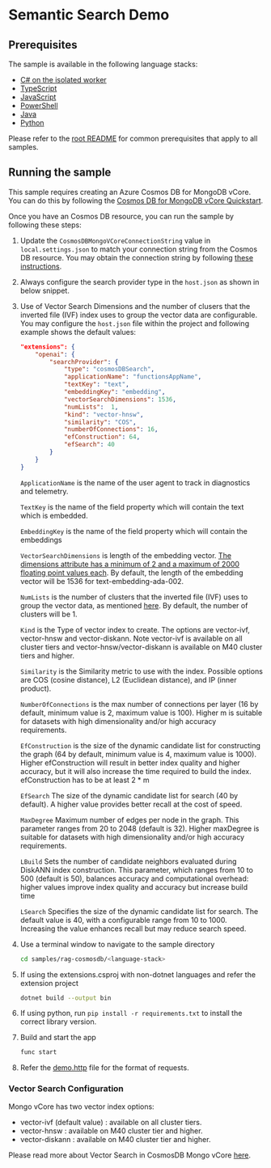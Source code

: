 # Semantic Search Demo

## Prerequisites

The sample is available in the following language stacks:

- [C# on the isolated worker](csharp-ooproc/)
- [TypeScript](typescript/)
- [JavaScript](javascript/)
- [PowerShell](powershell/)
- [Java](java/)
- [Python](python/)

Please refer to the [root README](../../README.md#requirements) for common prerequisites that apply to all samples.

## Running the sample

This sample requires creating an Azure Cosmos DB for MongoDB vCore. You can do this by following the [Cosmos DB for MongoDB vCore Quickstart](https://learn.microsoft.com/azure/cosmos-db/mongodb/vcore/quickstart-portal).

Once you have an Cosmos DB resource, you can run the sample by following these steps:

1. Update the `CosmosDBMongoVCoreConnectionString` value in `local.settings.json` to match your connection string from the Cosmos DB resource. You may obtain the connection string by following [these instructions](https://learn.microsoft.com/azure/cosmos-db/mongodb/vcore/quickstart-portal#get-cluster-credentials).
1. Always configure the search provider type in the `host.json` as shown in below snippet.
1. Use of Vector Search Dimensions and the number of clusers that the inverted file (IVF) index uses to group the vector data are configurable. You may configure the `host.json` file within the project and following example shows the default values:

   ```json
   "extensions": {
       "openai": {
           "searchProvider": {
               "type": "cosmosDBSearch",
               "applicationName": "functionsAppName",
               "textKey": "text",
               "embeddingKey": "embedding",
               "vectorSearchDimensions": 1536,
               "numLists":  1,
               "kind": "vector-hnsw",
               "similarity": "COS",
               "numberOfConnections": 16,
               "efConstruction": 64,
               "efSearch": 40
           }
       }
   }
   ```

   `ApplicationName` is the name of the user agent to track in diagnostics and telemetry.

   `TextKey` is the name of the field property which will contain the text which is embedded.

   `EmbeddingKey` is the name of the field property which will contain the embeddings

   `VectorSearchDimensions` is length of the embedding vector. [The dimensions attribute has a minimum of 2 and a maximum of 2000 floating point values each](https://learn.microsoft.com/azure/cosmos-db/mongodb/vcore/vector-search#create-an-vector-index-using-ivf). By default, the length of the embedding vector will be 1536 for text-embedding-ada-002.

   `NumLists` is the number of clusters that the inverted file (IVF) uses to group the vector data, as mentioned [here](https://learn.microsoft.com/azure/cosmos-db/mongodb/vcore/vector-search#create-an-vector-index-using-ivf). By default, the number of clusters will be 1.

   `Kind` is the Type of vector index to create. The options are vector-ivf, vector-hnsw and vector-diskann. Note vector-ivf is available on all cluster tiers and vector-hnsw/vector-diskann is available on M40 cluster tiers and higher.

   `Similarity` is the Similarity metric to use with the index. Possible options are COS (cosine distance), L2 (Euclidean distance), and IP (inner product).

   `NumberOfConnections` is the max number of connections per layer (16 by default, minimum value is 2, maximum value is 100). Higher m is suitable for datasets with high dimensionality and/or high accuracy requirements.

   `EfConstruction` is the size of the dynamic candidate list for constructing the graph (64 by default, minimum value is 4, maximum value is 1000). Higher efConstruction will result in better index quality and higher accuracy, but it will also increase the time required to build the index. efConstruction has to be at least 2 \* m

   `EfSearch` The size of the dynamic candidate list for search (40 by default). A higher value provides better recall at the cost of speed.

   `MaxDegree` Maximum number of edges per node in the graph. This parameter ranges from 20 to 2048 (default is 32). Higher maxDegree is suitable for datasets with high dimensionality and/or high accuracy requirements.

   `LBuild` Sets the number of candidate neighbors evaluated during DiskANN index construction. This parameter, which ranges from 10 to 500 (default is 50), balances accuracy and computational overhead: higher values improve index quality and accuracy but increase build time

   `LSearch` Specifies the size of the dynamic candidate list for search. The default value is 40, with a configurable range from 10 to 1000. Increasing the value enhances recall but may reduce search speed.

1. Use a terminal window to navigate to the sample directory

   ```sh
   cd samples/rag-cosmosdb/<language-stack>
   ```

1. If using the extensions.csproj with non-dotnet languages and refer the extension project

   ```sh
   dotnet build --output bin
   ```

1. If using python, run `pip install -r requirements.txt` to install the correct library version.
1. Build and start the app

   ```sh
   func start
   ```

1. Refer the [demo.http](demo.http) file for the format of requests.

### Vector Search Configuration

Mongo vCore has two vector index options:

- vector-ivf (default value) : available on all cluster tiers.
- vector-hnsw : available on M40 cluster tier and higher.
- vector-diskann : available on M40 cluster tier and higher.

Please read more about Vector Search in CosmosDB Mongo vCore [here](https://learn.microsoft.com/en-us/azure/cosmos-db/mongodb/vcore/vector-search).
